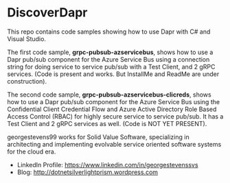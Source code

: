# DiscoverDapr
This repo contains code samples showing how to use Dapr with C# and Visual Studio.  

The first code sample, **grpc-pubsub-azservicebus**, shows how to use a Dapr pub/sub component for the Azure Service Bus using a connection string for doing service to service pub/sub with a Test Client, and 2 gRPC services. (Code is present and works. But InstallMe and ReadMe are under construction).

The second code sample, **grpc-pubsub-azservicebus-clicreds**, shows how to use a Dapr pub/sub component for the Azure Service Bus using the Confidential Client Credential Flow and Azure Active Directory Role Based Access Control (RBAC) for highly secure service to service pub/sub.  It has a Test Client and 2 gRPC services as well. (Code is NOT YET PRESENT).

georgestevens99 works for Solid Value Software, specializing in architecting and implementing evolvable service oriented software systems for the cloud era.
* LinkedIn Profile:  https://www.linkedin.com/in/georgestevenssvs
* Blog:  http://dotnetsilverlightprism.wordpress.com

